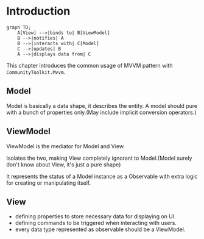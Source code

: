 # Introduction

```mermaid
graph TD;
    A[View] -->|binds to| B[ViewModel]
    B -->|notifies| A
    B -->|interacts with| C[Model]
    C -->|updates| B
    A -->|displays data from| C
```

This chapter introduces the common usage of MVVM pattern with `CommunityToolkit.Mvvm`.

## Model

Model is basically a data shape, it describes the entity.
A model should pure with a bunch of properties only.(May include implicit conversion operators.)

## ViewModel

ViewModel is the mediator for Model and View.

Isolates the two, making View completely ignorant to Model.(Model surely don't know about View, it's just a pure shape)

It represents the status of a Model instance as a Observable with extra logic for creating or manipulating itself.

## View

- defining properties to store necessary data for displaying on UI.
- defining commands to be triggered when interacting with users.
- every data type represented as observable should be a ViewModel.
